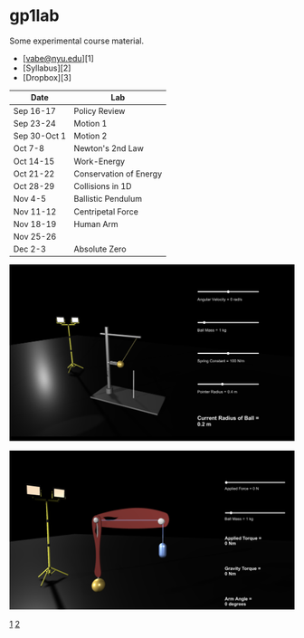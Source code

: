# gp1lab

Some experimental course material. 

- [vabe@nyu.edu][1]
- [Syllabus][2]
- [Dropbox][3]

| Date | Lab |
| --- | --- |
| Sep 16-17 | Policy Review |
| Sep 23-24 | Motion 1 |
| Sep 30-Oct 1 | Motion 2 |
| Oct 7-8 | Newton's 2nd Law |
| Oct 14-15 | Work-Energy |
| Oct 21-22 | Conservation of Energy |
| Oct 28-29 | Collisions in 1D |
| Nov 4-5 | Ballistic Pendulum |
| Nov 11-12 | Centripetal Force |
| Nov 18-19 | Human Arm |
| Nov 25-26 |  |
| Dec 2-3 | Absolute Zero |

![](./gpdemos/Media/centripetal-circular-motion.png)

![](./gpdemos/Media/human-arm-gravity.png)

[1](mailto:vabe@nyu.edu)
[2](https://github.com/vaabe/phys12/blob/main/info/syllabus.pdf)
